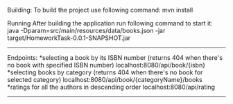 Building:
To build the project use following command:
mvn install

Running After building the application run following command to start it:
java -Dparam=src/main/resources/data/books.json -jar target/HomeworkTask-0.0.1-SNAPSHOT.jar

******
Endpoints:
*selecting a book by its ISBN number (returns 404 when there's no book with specified ISBN number) localhost:8080/api/book/{isbn}
*selecting books by category (returns 404 when there's no book for selected category) localhost:8080/api/book/{categoryName}/books
*ratings for all the authors in descending order localhost:8080/api/rating
******

